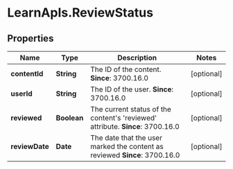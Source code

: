 # LearnApIs.ReviewStatus

## Properties
Name | Type | Description | Notes
------------ | ------------- | ------------- | -------------
**contentId** | **String** | The ID of the content.  **Since**: 3700.16.0 | [optional] 
**userId** | **String** | The ID of the user.  **Since**: 3700.16.0 | [optional] 
**reviewed** | **Boolean** | The current status of the content&#x27;s &#x27;reviewed&#x27; attribute.  **Since**: 3700.16.0 | [optional] 
**reviewDate** | **Date** | The date that the user marked the content as reviewed  **Since**: 3700.16.0 | [optional] 
